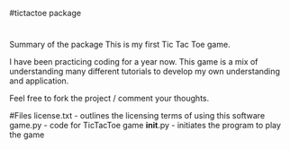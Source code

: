 #tictactoe package

#

Summary of the package
This is my first Tic Tac Toe game.

I have been practicing coding for a year now. This game is a mix of understanding many different tutorials to develop my own understanding and application. 

Feel free to fork the project / comment your thoughts. 

#Files
license.txt - outlines the licensing terms of using this software
game.py - code for TicTacToe game
__init__.py - initiates the program to play the game

